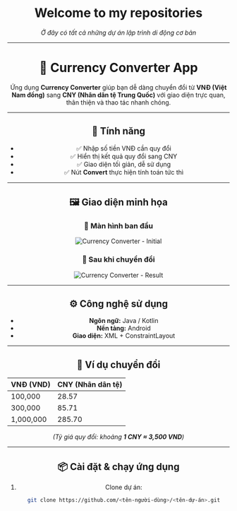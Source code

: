 
<div align="center">

# Welcome to my repositories

*Ở đây có tất cả những dự án lập trình di động cơ bản*

---


# 💱 Currency Converter App

Ứng dụng **Currency Converter** giúp bạn dễ dàng chuyển đổi từ **VNĐ (Việt Nam đồng)** sang **CNY (Nhân dân tệ Trung Quốc)** với giao diện trực quan, thân thiện và thao tác nhanh chóng.

---

## 🚀 Tính năng

- ✅ Nhập số tiền VNĐ cần quy đổi  
- ✅ Hiển thị kết quả quy đổi sang CNY  
- ✅ Giao diện tối giản, dễ sử dụng  
- ✅ Nút **Convert** thực hiện tính toán tức thì  

---

## 🖼️ Giao diện minh họa

### 🔹 Màn hình ban đầu
![Currency Converter - Initial](./Screenshot%202025-10-14%20192551.png)

### 🔹 Sau khi chuyển đổi
![Currency Converter - Result](./Screenshot%202025-10-14%20192602.png)

---

## ⚙️ Công nghệ sử dụng

- **Ngôn ngữ:** Java / Kotlin  
- **Nền tảng:** Android  
- **Giao diện:** XML + ConstraintLayout  

---

## 🧮 Ví dụ chuyển đổi

| VNĐ (VND) | CNY (Nhân dân tệ) |
|------------|--------------------|
| 100,000    | 28.57              |
| 300,000    | 85.71              |
| 1,000,000  | 285.70             |

*(Tỷ giá quy đổi: khoảng **1 CNY ≈ 3,500 VND**)*

---

## 📦 Cài đặt & chạy ứng dụng

1. Clone dự án:
   ```bash
   git clone https://github.com/<tên-người-dùng>/<tên-dự-án>.git

</div>
